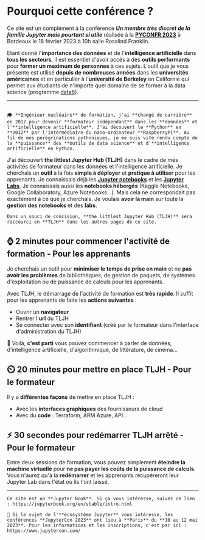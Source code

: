 # Pourquoi cette conférence ?

Ce site est un complément à la conférence ***Un membre très discret de la famille Jupyter mais pourtant si utile*** réalisée à la **[PYCONFR 2023](https://www.pycon.fr/2023/)** à Bordeaux le 18 février 2023 à 10h salle Rosalind Franklin.

Etant donné l'**importance des données** et de l'**intelligence artificielle** dans **tous les secteurs**, il est essentiel d'avoir accès à des **outils performants** pour **former un maximum de personnes** à ces sujets. L'outil que je vous présente est utilisé **depuis de nombreuses années** dans les **universités américaines** et en particulier à l'**université de Berkeley** en Californie qui permet aux étudiants de n'importe quel domaine de se former à la data science (programme [data8](http://www.data8.org/)).
___

```{sidebar} [![Linkedin](linkedin.png)](https://www.linkedin.com/in/pierreloicbayart/) Pierre-Loic Bayart

🎓 **Ingénieur nucléaire** de formation, j'ai **changé de carrière** en 2017 pour devenir **formateur indépendant** dans les **données** et l'**intelligence artificielle**. J'ai découvert le **Python** en **2012** par l'intermédiaire du nano-ordinateur **RaspberryPi**. Au fil de mes pérégrinations pythoniques, je me suis vite rendu compte de la **puissance** des **outils de data science** et d'**intelligence artificielle** en Python.
```

J'ai découvert **the littlest Jupyter Hub (TLJH)** dans le cadre de mes activités de formateur dans les données et l'intelligence artificielle. Je cherchais un **outil** à la fois **simple à déployer** et **pratique à utiliser** pour les apprenants. Je connaissais déjà les **[Jupyter notebooks](https://docs.jupyter.org/en/latest/start/index.html)** et les **[Jupyter Labs](https://jupyterlab.readthedocs.io/en/stable/)**. Je connaissais aussi les **notebooks hébergés** (Kaggle Notebooks, Google Collaboratory, Azure Notebooks...). Mais cela ne correspondait pas exactement à ce que je cherchais. Je voulais **avoir la main** sur toute la **gestion des notebooks** et des **labs**.

```{admonition} Vocabulaire
Dans un souci de concision, **the littlest Jupyter Hub (TLJH)** sera raccourci en **TLJH** dans les autres pages de ce site.
```

## ⌚ 2 minutes pour commencer l'activité de formation - Pour les apprenants

Je cherchais un outil pour **minimiser le temps de prise en main** et ne **pas avoir les problèmes** de bibliothèques, de gestion de paquets, de systèmes d'exploitation ou de puissance de calculs pour les apprenants.

Avec TLJH, le démarrage de l'activité de formation est **très rapide**. Il suffit pour les apprenants de faire les **actions suivantes** :

- Ouvrir un **navigateur**
- Rentrer l'**url** du TLJH
- Se connecter avec son **identifiant** (créé par le formateur dans l'interface d'administration du TLJH)

🚀 Voilà, **c'est parti** vous pouvez commencer à parler de données, d'intelligence artificielle, d'algorithmique, de littérature, de cinéma... 

## ⏲️ 20 minutes pour mettre en place TLJH - Pour le formateur

Il y a **différentes façons** de mettre en place TLJH :

- Avec les **interfaces graphiques** des fournisseurs de cloud
- Avec du **code** : Terraform, ARM Azure, API...

## ⚡ 30 secondes pour redémarrer TLJH arrêté - Pour le formateur

Entre deux sessions de formation, vous pouvez simplement **éteindre la machine virtuelle** pour **ne pas payer les coûts de la puissance de calculs**. Vous n'aurez qu'à la **redémarrer** et les apprenants récupéreront leur Jupyter Lab dans l'état où ils l'ont laissé.

___
```{admonition} Mise en abyme
Ce site est un **Jupyter Book**. Si ça vous intéresse, suivez ce lien : https://jupyterbook.org/en/stable/intro.html

📅 Si le sujet de l'**écosystème Jupyter** vous intéresse, les conférences **JupyterCon 2023** ont lieu à **Paris** du **10 au 12 mai 2023**. Pour les informations et les inscriptions, c'est par ici : https://www.jupytercon.com/
```